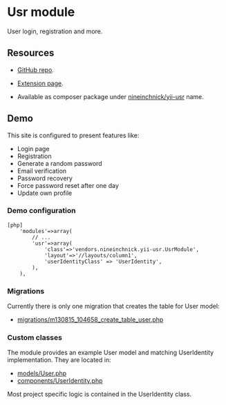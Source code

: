 # Usr module

User login, registration and more.

## Resources

* [GitHub repo](https://github.com/nineinchnick/yii-usr).

* [Extension page](http://www.yiiframework.com/extension/usr).

* Available as composer package under [nineinchnick/yii-usr](https://packagist.org/packages/nineinchnick/yii-usr) name.

## Demo

This site is configured to present features like:

* Login page
* Registration
* Generate a random password
* Email verification
* Password recovery
* Force password reset after one day
* Update own profile

### Demo configuration

~~~
[php]
	'modules'=>array(
		// ...
		'usr'=>array(
			'class'=>'vendors.nineinchnick.yii-usr.UsrModule',
			'layout'=>'//layouts/column1',
			'userIdentityClass' => 'UserIdentity',
		),
	),
~~~

### Migrations

Currently there is only one migration that creates the table for User model:

* [migrations/m130815_104658_create_table_user.php](https://github.com/nineinchnick/yii-demo/blob/master/protected/migrations/m130815_104658_create_table_user.php)

### Custom classes

The module provides an example User model and matching UserIdentity implementation. They are located in:

* [models/User.php](https://github.com/nineinchnick/yii-demo/blob/master/protected/models/User.php)
* [components/UserIdentity.php](https://github.com/nineinchnick/yii-demo/blob/master/protected/components/UserIdentity.php)

Most project specific logic is contained in the UserIdentity class.
